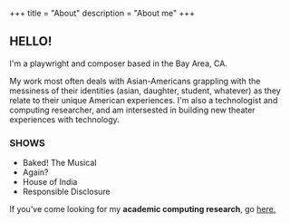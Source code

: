 +++
title = "About"
description = "About me"
+++

<h2> HELLO! </h2> 

I'm a playwright and composer based in the Bay Area, CA. 

My work most often deals with Asian-Americans grappling with the messiness of
their identities (asian, daughter, student, whatever) as they relate to their
unique American experiences. I'm also a technologist and computing researcher,
and am intersested in building new theater experiences with technology. 

<h3> SHOWS </h3>

- Baked! The Musical
- Again?
- House of India
- Responsible Disclosure

If you've come looking for my <b>academic computing research</b>, go [here.]("https://www.kumarde.com") 
